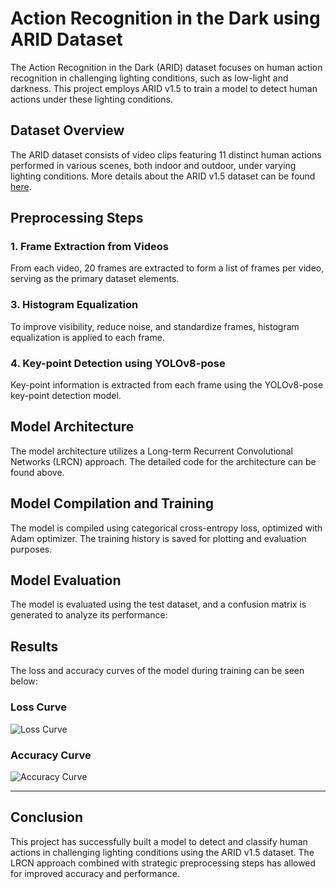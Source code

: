# Action Recognition in the Dark using ARID Dataset

The Action Recognition in the Dark (ARID) dataset focuses on human action recognition in challenging lighting conditions, such as low-light and darkness. This project employs ARID v1.5 to train a model to detect human actions under these lighting conditions.

## Dataset Overview
The ARID dataset consists of video clips featuring 11 distinct human actions performed in various scenes, both indoor and outdoor, under varying lighting conditions. More details about the ARID v1.5 dataset can be found [here](https://xuyu0010.github.io/arid.html).

## Preprocessing Steps

### 1. Frame Extraction from Videos

From each video, 20 frames are extracted to form a list of frames per video, serving as the primary dataset elements.
<!---
![Frame Extraction](path/to/frame_extraction_image.jpg)
--->
### 3. Histogram Equalization

To improve visibility, reduce noise, and standardize frames, histogram equalization is applied to each frame.
<!---
![Histogram Equalization](path/to/histogram_equalization_image.jpg)
--->
### 4. Key-point Detection using YOLOv8-pose

Key-point information is extracted from each frame using the YOLOv8-pose key-point detection model.
<!---
![Key-point Detection](path/to/keypoint_detection_image.jpg)
--->
## Model Architecture

The model architecture utilizes a Long-term Recurrent Convolutional Networks (LRCN) approach. The detailed code for the architecture can be found above.
<!---
![Model Architecture](path/to/model_architecture_image.jpg)
--->
## Model Compilation and Training

The model is compiled using categorical cross-entropy loss, optimized with Adam optimizer. The training history is saved for plotting and evaluation purposes.

## Model Evaluation

The model is evaluated using the test dataset, and a confusion matrix is generated to analyze its performance:
<!---
|       | Walking | Pushing | Turning | ... | Picking |
|-------|---------|---------|---------|-----|---------|
| Walking | xx  | xx      | xx      | ... | xx      |
| Pushing | xx  | xx      | xx      | ... | xx      |
| ...     | ...  | ...     | ...     | ... | ...     |
| Picking | xx  | xx      | xx      | ... | xx      |

_Note: Replace the "xx" with actual confusion matrix values._
--->
## Results

The loss and accuracy curves of the model during training can be seen below:

### Loss Curve

![Loss Curve](path/to/loss_curve_image.jpg)

### Accuracy Curve

![Accuracy Curve](path/to/accuracy_curve_image.jpg)

---

## Conclusion

This project has successfully built a model to detect and classify human actions in challenging lighting conditions using the ARID v1.5 dataset. The LRCN approach combined with strategic preprocessing steps has allowed for improved accuracy and performance.

